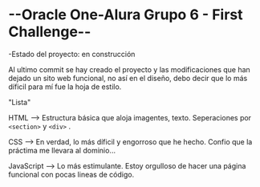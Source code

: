 <h1>--Oracle One-Alura Grupo 6 - First Challenge--</h1>

-Estado del proyecto: en construcción

Al ultimo commit se hay creado el proyecto y las modificaciones que han dejado un sito web funcional, no así en el diseño, 
debo decir que lo más díficil para mí fue la hoja de estilo.

"Lista"

HTML
  --> Estructura básica que aloja imagentes, texto. Seperaciones por ```<section>``` y ```<div>``` .

CSS
  --> En verdad, lo más díficil y engorroso que he hecho. Confio que la práctima me llevara al dominio...

JavaScript
  --> Lo más estimulante. Estoy orgulloso de hacer una página funcional con pocas lineas de código.
